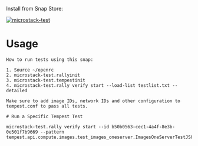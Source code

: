 Install from Snap Store:

<a href="https://snapcraft.io/microstack-test">
  <img alt="microstack-test" src="https://snapcraft.io/microstack-test/badge.svg" />
</a>

# Usage

```
How to run tests using this snap:

1. Source ~/openrc
2. microstack-test.rallyinit
3. microstack-test.tempestinit
4. microstack-test.rally verify start --load-list testlist.txt --detailed

Make sure to add image IDs, network IDs and other configuration to tempest.conf to pass all tests.

# Run a Specific Tempest Test

microstack-test.rally verify start --id b50b0563-cec1-4a4f-8e3b-0e501f7b9669 --pattern tempest.api.compute.images.test_images_oneserver.ImagesOneServerTestJSON.test_create_delete_image
```
